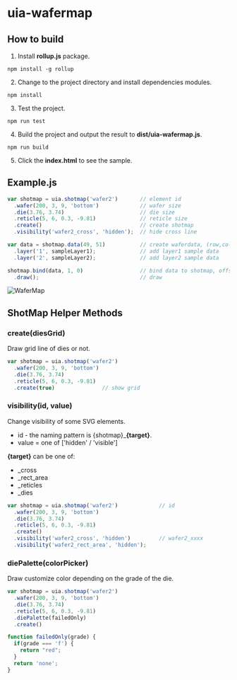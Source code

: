 uia-wafermap
===

## How to build
1. Install __rollup.js__ package.
```
npm install -g rollup
```

2. Change to the project directory and install dependencies modules.
```
npm install
```

3. Test the project.
```
npm run test
```

4. Build the project and output the result to __dist/uia-wafermap.js__.
```
npm run build
```

5. Click the __index.html__ to see the sample.

## Example.js
```js
var shotmap = uia.shotmap('wafer2')       // element id
  .wafer(200, 3, 9, 'bottom')             // wafer size
  .die(3.76, 3.74)                        // die size
  .reticle(5, 6, 0.3, -9.81)              // reticle size
  .create()                               // create shotmap
  .visibility('wafer2_cross', 'hidden');  // hide cross line

var data = shotmap.data(49, 51)           // create waferdata, (row,col) = (49,51)
  .layer('1', sampleLayer1);              // add layer1 sample data
  .layer('2', sampleLayer2);              // add layer2 sample data

shotmap.bind(data, 1, 0)                  // bind data to shotmap, offset of (x,y) is (1,0)
  .draw();                                // draw
```
![WaferMap](WaferMap.png)


## ShotMap Helper Methods

### create(diesGrid)

Draw grid line of dies or not.

```js
var shotmap = uia.shotmap('wafer2')
  .wafer(200, 3, 9, 'bottom')
  .die(3.76, 3.74)
  .reticle(5, 6, 0.3, -9.81)
  .create(true)               // show grid
```

### visibility(id, value)

Change visibility of some SVG elements.

* id - the naming pattern is {shotmap}___{target}__.
* value = one of ['hidden' / 'visible']

__{target}__ can be one of:
* _cross
* _rect_area
* _reticles
* _dies


```js
var shotmap = uia.shotmap('wafer2')             // id
  .wafer(200, 3, 9, 'bottom')
  .die(3.76, 3.74)
  .reticle(5, 6, 0.3, -9.81)
  .create()
  .visibility('wafer2_cross', 'hidden')         // wafer2_xxxx
  .visibility('wafer2_rect_area', 'hidden');
```

### diePalette(colorPicker)

Draw customize color depending on the grade of the die.

```js
var shotmap = uia.shotmap('wafer2')
  .wafer(200, 3, 9, 'bottom')
  .die(3.76, 3.74)
  .reticle(5, 6, 0.3, -9.81)
  .diePalette(failedOnly)
  .create()

function failedOnly(grade) {
  if(grade === 'f') {
    return "red";
  }
  return 'none';
}
```
